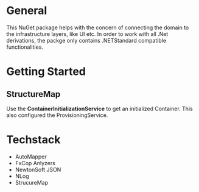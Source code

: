 # General
This NuGet package helps with the concern of connecting the domain to the infrastructure layers, like UI etc.
In order to work with all .Net derivations, the packge only contains .NETStandard compatible functionalities.

# Getting Started
## StructureMap
Use the __ContainerInitializationService__ to get an initialized Container. This also configured the ProvisioningService.

# Techstack
- AutoMapper
- FxCop Anlyzers
- NewtonSoft JSON
- NLog
- StrucureMap


